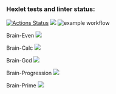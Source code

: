 ### Hexlet tests and linter status:
[![Actions Status](https://github.com/alinarobertovna/frontend-project-lvl1/workflows/hexlet-check/badge.svg)](https://github.com/alinarobertovna/frontend-project-lvl1/actions)
<a href="https://codeclimate.com/github/codeclimate/codeclimate/maintainability"><img src="https://api.codeclimate.com/v1/badges/a99a88d28ad37a79dbf6/maintainability" /></a>
![example workflow](https://github.com/alinarobertovna/frontend-project-lvl1/actions/workflows/linter.yml/badge.svg)

Brain-Even
<a href="https://asciinema.org/a/15HroVoBCRwp7M3NiBjaTQutP" target="_blank"><img src="https://asciinema.org/a/15HroVoBCRwp7M3NiBjaTQutP.svg" /></a>

Brain-Calc
<a href="https://asciinema.org/a/0JMP8DL5ey4pxHHcyXaxCcG7y" target="_blank"><img src="https://asciinema.org/a/0JMP8DL5ey4pxHHcyXaxCcG7y.svg" /></a>

Brain-Gcd
<a href="https://asciinema.org/a/FthMW082SzZWHny3EdKST0Jtn" target="_blank"><img src="https://asciinema.org/a/FthMW082SzZWHny3EdKST0Jtn.svg" /></a>

Brain-Progression
<a href="https://asciinema.org/a/nQYH3fKIezO4DrpY3GqrfRNzm" target="_blank"><img src="https://asciinema.org/a/nQYH3fKIezO4DrpY3GqrfRNzm.svg" /></a>

Brain-Prime
<a href="https://asciinema.org/a/B3Tbt1tgmux59t35kGD8UU8V9" target="_blank"><img src="https://asciinema.org/a/B3Tbt1tgmux59t35kGD8UU8V9.svg" /></a>
